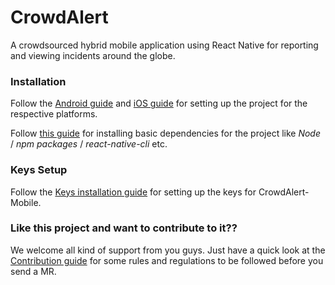 # **CrowdAlert**

A crowdsourced hybrid mobile application using React Native for reporting and viewing incidents around the globe.

### Installation

Follow the [Android guide](doc/android_guide.md) and [iOS guide](doc/iOS_guide.md) for setting up the project for the respective platforms.

Follow [this guide](doc/basic_guide.md) for installing basic dependencies for the project like _Node_ / _npm packages_ / _react-native-cli_ etc.

### Keys Setup

Follow the [Keys installation guide](doc/keys.md) for setting up the keys for CrowdAlert-Mobile.

### Like this project and want to contribute to it??

We welcome all kind of support from you guys. Just have a quick look at the [Contribution guide](doc/contribution.md) for some rules and regulations to be followed before you send a MR.
